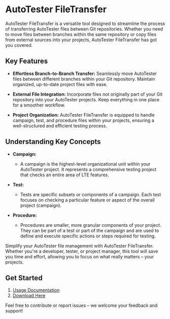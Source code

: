# AutoTester FileTransfer

AutoTester FileTransfer is a versatile tool designed to streamline the process of transferring AutoTester files between Git repositories. Whether you need to move files between branches within the same repository or copy files from external sources into your projects, AutoTester FileTransfer has got you covered.

## Key Features

- **Effortless Branch-to-Branch Transfer:** Seamlessly move AutoTester files between different branches within your Git repository. Maintain organized, up-to-date project files with ease.

- **External File Integration:** Incorporate files not originally part of your Git repository into your AutoTester projects. Keep everything in one place for a smoother workflow.

- **Project Organization:** AutoTester FileTransfer is equipped to handle campaign, test, and procedure files within your projects, ensuring a well-structured and efficient testing process.

## Understanding Key Concepts

- **Campaign:**
    - A campaign is the highest-level organizational unit within your AutoTester project. It represents a comprehensive testing project that checks an entire area of LTE features.

- **Test:**
    - Tests are specific subsets or components of a campaign. Each test focuses on checking a particular feature or aspect of the overall project (campaign).

- **Procedure:**
    - Procedures are smaller, more granular components of your project. They can be part of a test or part of the campaign and are used to define and execute specific actions or steps required for testing.

Simplify your AutoTester file management with AutoTester FileTransfer. Whether you're a developer, tester, or project manager, this tool will save you time and effort, allowing you to focus on what really matters – your projects.

## Get Started

1. [Usage Documentation](https://github.com/Alongri/AutoTester_FileTransfer/blob/main/Usage_Documentation.md)
2. [Download Here](https://github.com/Alongri/AutoTester_FileTransfer/raw/main/Autotester_FileTransfer.zip)

Feel free to contribute or report issues – we welcome your feedback and support!


